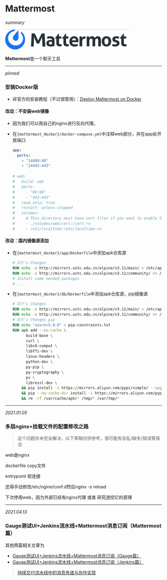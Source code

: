 # Mattermost

*summary*

<img src="./Mattermost.assets/图片123.png" alt="图片123" style="zoom:80%;" />

**Mattermost**是一个聊天工具

---

*pinned*

### 安装Docker版

- 非官方的安装教程（不过很管用）：[Deploy Mattermost on Docker](https://docs.mattermost.com/install/prod-docker.html)

#### 改动：不安装web镜像

- 因为我们可以用自己的nginx进行反向代理。

- 在`{mattermost_docker}/docker-compose.yml`中注释web部分，并在app处开放端口

  ```yaml
  app:
    ports:
      - "14080:80"
      - "14443:443"
      
  # web:
  #   build: web
  #   ports:
  #     - "80:80"
  #     - "443:443"
  #   read_only: true
  #   restart: unless-stopped
  #   volumes:
  #     # This directory must have cert files if you want to enable SSL
  #     - ./volumes/web/cert:/cert:ro
  #     - /etc/localtime:/etc/localtime:ro
  ```

#### 改动：国内镜像源添加

- 在`{mattermost_docker}/app/Dockerfile`中添加apk仓库源

  ```dockerfile
  # ICY's Changes
  RUN echo -e http://mirrors.ustc.edu.cn/alpine/v3.11/main/ > /etc/apk/repositories
  RUN echo -e http://mirrors.ustc.edu.cn/alpine/v3.11/community/ >> /etc/apk/repositories
  # Install some needed packages
  # ...
  ```

- 在`{mattermost_docker}/db/Dockerfile`中添加apk仓库源，pip镜像源

  ```Dockerfile
  # ICY's Changes
  RUN echo -e http://mirrors.ustc.edu.cn/alpine/v3.11/main/ > /etc/apk/repositories
  RUN echo -e http://mirrors.ustc.edu.cn/alpine/v3.11/community/ >> /etc/apk/repositories
  # ICY's Changes pip
  RUN echo "azure<5.0.0" > pip-constraints.txt
  RUN apk add --no-cache \
        build-base \
        curl \
        libc6-compat \
        libffi-dev \
        linux-headers \
        python-dev \
        py-pip \
        py-cryptography \
        pv \
        libressl-dev \
      && pip install -i https://mirrors.aliyun.com/pypi/simple/ --upgrade pip \
      && pip --no-cache-dir install -i https://mirrors.aliyun.com/pypi/simple/ -c pip-constraints.txt 'wal-e<1.0.0' envdir \
      && rm -rf /var/cache/apk/* /tmp/* /var/tmp/*
  ```

---

*2021.01.05*

### 多层nginx+挂载文件的配置修改之路

> 这个问题并未完全解决，以下草稿仅供参考，很可能有杂乱/缺失/错误等情况

web是nginx

dockerfile copy文件

entrypoint 软连接

还得手动修改/etc/nginx/conf.d然后nginx -s reload

下次停用web，因为外部已经有nginx代理  或者 研究透彻它的原理

---

*2021.04.13*

### Gauge测试UI+Jenkins流水线+Mattermost消息订阅（Mattermost篇）

其他两篇相关文章为

- [Gauge测试UI+Jenkins流水线+Mattermost消息订阅（Gauge篇）](../前端%20FrontEnd/Gauge.md/#gauge测试uijenkins流水线mattermost消息订阅（gauge篇）)
- [Gauge测试UI+Jenkins流水线+Mattermost消息订阅（Jenkins篇）](../运维%20DevOps/Jenkins.md/#gauge测试uijenkins流水线mattermost消息订阅（jenkins篇）)

> [持续交付流水线中的消息传递与协作实现](https://blog.csdn.net/weixin_40046357/article/details/106464610)